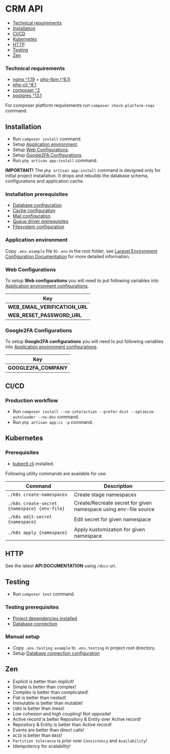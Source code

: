 # CRM API

-   [Technical requirements](#technical-requirements)
-   [Installation](#installation)
-   [CI/CD](#cicd)
-   [Kubernetes](#kubernetes)
-   [HTTP](#http)
-   [Testing](#testing)
-   [Zen](#zen)

### Technical requirements

-   [nginx ^1.19](https://www.nginx.com/) + [php-fpm (^8.1)](https://www.php.net/manual/ru/install.fpm.php)
-   [php-cli ^8.1](https://www.php.net/manual/en/install.php)
-   [composer ^2](https://getcomposer.org/)
-   [postgres ^13.1](https://www.postgresql.org/download/)

For composer platform requirements run `composer check-platform-reqs` command.

## Installation

-   Run `composer install` command.
-   Setup [Application environment](#application-environment).
-   Setup [Web Configurations](#web-configurations).
-   Setup [Google2FA Configurations](#google2fa-configurations).
-   Run `php artisan app:install` command.

**IMPORTANT!** The `php artisan app:install` command is designed only for initial project installation. It drops and rebuilds the database schema, configurations and application cache.

### Installation prerequisites

-   [Database configuration](https://laravel.com/docs/9.x/database#configuration)
-   [Cache configuration](https://laravel.com/docs/9.x/cache#configuration)
-   [Mail configuration](https://laravel.com/docs/9.x/mail#configuration)
-   [Queue driver prerequisites](https://laravel.com/docs/9.x/queues#driver-prerequisites)
-   [Filesystem configuration](https://laravel.com/docs/9.x/filesystem#configuration)

### Application environment

Copy `.env.example` file to `.env` in the root folder, see [Laravel Environment Configuration Documentation](https://laravel.com/docs/9.x/configuration#environment-configuration) for more detailed information.

### Web Configurations

To setup **Web configurations** you will need to put following variables into [Application environment configurations](https://laravel.com/docs/9.x/configuration#environment-configuration).

| Key                            |
| ------------------------------ |
| **WEB_EMAIL_VERIFICATION_URL** |
| **WEB_RESET_PASSWORD_URL**     |

### Google2FA Configurations

To setup **Google2FA configurations** you will need to put following variables into [Application environment configurations](https://laravel.com/docs/9.x/configuration#environment-configuration).

| Key                   |
| --------------------- |
| **GOOGLE2FA_COMPANY** |

## CI/CD

### Production workflow

-   Run `composer install --no-interaction --prefer-dist --optimize-autoloader --no-dev` command.
-   Run `php artisan app:ci -p` command.

## Kubernetes

### Prerequisites

-   [kubectl cli](https://kubernetes.io/docs/setup/production-environment/tools/kubeadm/install-kubeadm/) installed.

Following utility commands are available for use:

| Command                                      | Description                                                      |
| -------------------------------------------- | ---------------------------------------------------------------- |
| `./k8s create-namespaces`                    | Create stage namespaces                                          |
| `./k8s create-secret {namespace} {env-file}` | Create/Recreate secret for given namespace using env-file source |
| `./k8s edit-secret {namespace}`              | Edit secret for given namespace                                  |
| `./k8s apply {namespace}`                    | Apply kustomization for given namespace                          |

## HTTP

See the latest **API DOCUMENTATION** using `/docs` uri.

## Testing

-   Run `composer test` command.

### Testing prerequisites

-   [Project dependencies installed](#installation)
-   [Database connection](https://laravel.com/docs/9.x/database)

### Manual setup

-   Copy `.env.testing.example` to `.env.testing` in project root directory.
-   Setup [Database connection configuration](https://laravel.com/docs/9.x/database#configuration)

## Zen

-   Explicit is better than implicit!
-   Simple is better than complex!
-   Complex is better than complicated!
-   Flat is better than nested!
-   Immutable is better than mutable!
-   `CQRS` is better than mess!
-   Low cohesion and high coupling! Not opposite!
-   Active record is better Repository & Entity over Active record!
-   Repository & Entity is better than Active record!
-   Events are better than direct calls!
-   `ACID` is better than `BASE`!
-   `Partition tolerance` is prior over `Consistency` and `Availability`!
-   Idempotency for scalability!
